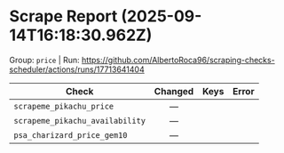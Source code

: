 # Scrape Report (2025-09-14T16:18:30.962Z)

Group: `price`  |  Run: https://github.com/AlbertoRoca96/scraping-checks-scheduler/actions/runs/17713641404

| Check | Changed | Keys | Error |
|---|:---:|:--|:--|
| `scrapeme_pikachu_price` | — |  |  |
| `scrapeme_pikachu_availability` | — |  |  |
| `psa_charizard_price_gem10` | — |  |  |
